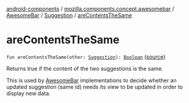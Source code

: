 [android-components](../../../index.md) / [mozilla.components.concept.awesomebar](../../index.md) / [AwesomeBar](../index.md) / [Suggestion](index.md) / [areContentsTheSame](./are-contents-the-same.md)

# areContentsTheSame

`fun areContentsTheSame(other: `[`Suggestion`](index.md)`): `[`Boolean`](https://kotlinlang.org/api/latest/jvm/stdlib/kotlin/-boolean/index.html) [(source)](https://github.com/mozilla-mobile/android-components/blob/master/components/concept/awesomebar/src/main/java/mozilla/components/concept/awesomebar/AwesomeBar.kt#L124)

Returns true if the content of the two suggestions is the same.

This is used by [AwesomeBar](../index.md) implementations to decide whether an updated suggestion (same id) needs its
view to be updated in order to display new data.

